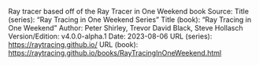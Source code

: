 Ray tracer based off of the Ray Tracer in One Weekend book
Source:
Title (series): “Ray Tracing in One Weekend Series”
Title (book): “Ray Tracing in One Weekend”
Author: Peter Shirley, Trevor David Black, Steve Hollasch
Version/Edition: v4.0.0-alpha.1
Date: 2023-08-06
URL (series): https://raytracing.github.io/
URL (book): https://raytracing.github.io/books/RayTracingInOneWeekend.html
